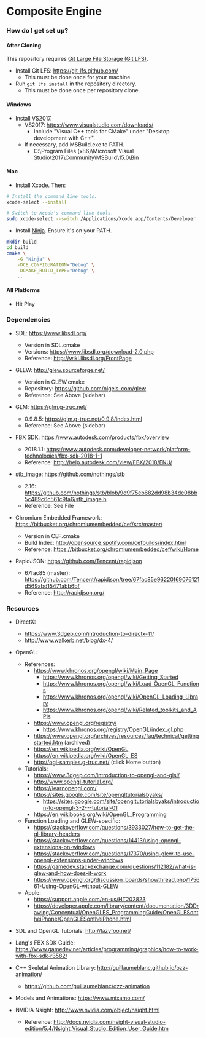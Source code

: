 # Composite Engine

### How do I get set up?

#### After Cloning

This repository requires [Git Large File Storage (Git LFS)](https://git-lfs.github.com/).

* Install Git LFS: https://git-lfs.github.com/
	* This must be done once for your machine.
* Run `git lfs install` in the repository directory.
	* This must be done once per repository clone.

#### Windows

* Install VS2017.
	* VS2017: https://www.visualstudio.com/downloads/
		* Include "Visual C++ tools for CMake" under "Desktop development with C++".
	* If necessary, add MSBuild.exe to PATH.
		* C:\Program Files (x86)\Microsoft Visual Studio\2017\Community\MSBuild\15.0\Bin

#### Mac

* Install Xcode. Then:

```sh
# Install the command line tools.
xcode-select --install

# Switch to Xcode's command line tools.
sudo xcode-select --switch /Applications/Xcode.app/Contents/Developer
```

* Install [Ninja](https://ninja-build.org). Ensure it's on your PATH.

```sh
mkdir build
cd build
cmake \
	-G "Ninja" \
	-DCE_CONFIGURATION="Debug" \
	-DCMAKE_BUILD_TYPE="Debug" \
	..
```

#### All Platforms

* Hit Play

### Dependencies

* SDL: https://www.libsdl.org/
	* Version in SDL.cmake
	* Versions: https://www.libsdl.org/download-2.0.php
	* Reference: http://wiki.libsdl.org/FrontPage

* GLEW: http://glew.sourceforge.net/
	* Version in GLEW.cmake
	* Repository: https://github.com/nigels-com/glew
	* Reference: See Above (sidebar)

* GLM: https://glm.g-truc.net/
	* 0.9.8.5: https://glm.g-truc.net/0.9.8/index.html
	* Reference: See Above (sidebar)

* FBX SDK: https://www.autodesk.com/products/fbx/overview
	* 2018.1.1: https://www.autodesk.com/developer-network/platform-technologies/fbx-sdk-2018-1-1
	* Reference: http://help.autodesk.com/view/FBX/2018/ENU/

* stb_image: https://github.com/nothings/stb
	* 2.16: https://github.com/nothings/stb/blob/9d9f75eb682dd98b34de08bb5c489c6c561c9fa6/stb_image.h
	* Reference: See File

* Chromium Embedded Framework: https://bitbucket.org/chromiumembedded/cef/src/master/
	* Version in CEF.cmake
	* Build Index: http://opensource.spotify.com/cefbuilds/index.html
	* Reference: https://bitbucket.org/chromiumembedded/cef/wiki/Home

* RapidJSON: https://github.com/Tencent/rapidjson
	* 67fac85 (master): https://github.com/Tencent/rapidjson/tree/67fac85e96220f69076121d569abd15471abb6bf
	* Reference: http://rapidjson.org/

### Resources

* DirectX:
	* https://www.3dgep.com/introduction-to-directx-11/
	* http://www.walkerb.net/blog/dx-4/

* OpenGL:
	* References:
		* https://www.khronos.org/opengl/wiki/Main_Page
			* https://www.khronos.org/opengl/wiki/Getting_Started
			* https://www.khronos.org/opengl/wiki/Load_OpenGL_Functions
			* https://www.khronos.org/opengl/wiki/OpenGL_Loading_Library
			* https://www.khronos.org/opengl/wiki/Related_toolkits_and_APIs
		* https://www.opengl.org/registry/
			* https://www.khronos.org/registry/OpenGL/index_gl.php
		* https://www.opengl.org/archives/resources/faq/technical/gettingstarted.htm (archived)
		* https://en.wikipedia.org/wiki/OpenGL
		* https://en.wikipedia.org/wiki/OpenGL_ES
		* http://ogl-samples.g-truc.net/ (click Home button)
	* Tutorials:
		* https://www.3dgep.com/introduction-to-opengl-and-glsl/
		* http://www.opengl-tutorial.org/
		* https://learnopengl.com/
		* https://sites.google.com/site/opengltutorialsbyaks/
			* https://sites.google.com/site/opengltutorialsbyaks/introduction-to-opengl-3-2---tutorial-01
		* https://en.wikibooks.org/wiki/OpenGL_Programming
	* Function Loading and GLEW-specific:
		* https://stackoverflow.com/questions/3933027/how-to-get-the-gl-library-headers
		* https://stackoverflow.com/questions/14413/using-opengl-extensions-on-windows
		* https://stackoverflow.com/questions/17370/using-glew-to-use-opengl-extensions-under-windows
		* https://gamedev.stackexchange.com/questions/112182/what-is-glew-and-how-does-it-work
		* https://www.opengl.org/discussion_boards/showthread.php/175661-Using-OpenGL-without-GLEW
	* Apple:
		* https://support.apple.com/en-us/HT202823
		* https://developer.apple.com/library/content/documentation/3DDrawing/Conceptual/OpenGLES_ProgrammingGuide/OpenGLESontheiPhone/OpenGLESontheiPhone.html

* SDL and OpenGL Tutorials: http://lazyfoo.net/

* Lang's FBX SDK Guide: https://www.gamedev.net/articles/programming/graphics/how-to-work-with-fbx-sdk-r3582/
* C++ Skeletal Animation Library: http://guillaumeblanc.github.io/ozz-animation/
	* https://github.com/guillaumeblanc/ozz-animation

* Models and Animations: https://www.mixamo.com/

* NVIDIA Nsight: http://www.nvidia.com/object/nsight.html
	* Reference: http://docs.nvidia.com/nsight-visual-studio-edition/5.4/Nsight_Visual_Studio_Edition_User_Guide.htm
